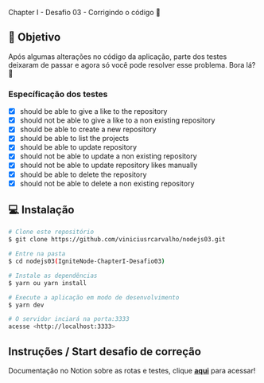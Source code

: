 Chapter I - Desafio 03 - Corrigindo o código :purple_heart:

## :dart: Objetivo

Após algumas alterações no código da aplicação, parte dos testes deixaram de passar e agora só você pode resolver esse problema. Bora lá? 🚀

### Específicação dos testes

- [x] should be able to give a like to the repository
- [x] should not be able to give a like to a non existing repository
- [x] should be able to create a new repository
- [x] should be able to list the projects
- [x] should be able to update repository
- [x] should not be able to update a non existing repository
- [x] should not be able to update repository likes manually
- [x] should be able to delete the repository
- [x] should not be able to delete a non existing repository

## :computer: Instalação

```bash
# Clone este repositório
$ git clone https://github.com/viniciusrcarvalho/nodejs03.git

# Entre na pasta
$ cd nodejs03(IgniteNode-ChapterI-Desafio03)

# Instale as dependências
$ yarn ou yarn install

# Execute a aplicação em modo de desenvolvimento
$ yarn dev

# O servidor inciará na porta:3333
acesse <http://localhost:3333>
```

## Instruções / Start desafio de correção

Documentação no Notion sobre as rotas e testes, clique **[aqui](https://www.notion.so/Desafio-03-Corrigindo-o-c-digo-c15c8a2e212846039a367cc7b763c6dd)** para acessar!
